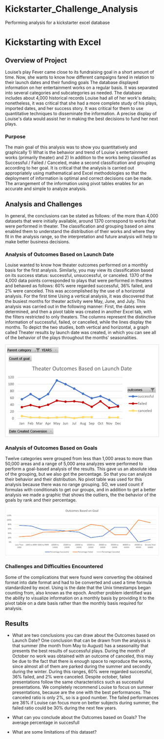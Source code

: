 # Kickstarter_Challenge_Analysis
Performing analysis for a kickstarter excel database
# Kickstarting with Excel

## Overview of Project
Louise’s play Fever came close to its fundraising goal in a short amount of time. Now, she wants to know how different campaigns fared in relation to their launch dates and their funding goals
The database displayed information on her entertainment works on a regular basis. It was separated into several categories and subcategories as needed. The database includes about 4,000 historical records
Louise had all of her work's details; nonetheless, it was critical that she had a more complete study of his plays, imported dates, and her success story. It was critical for them to use quantitative techniques to disseminate the information. A precise display of Louise's data would assist her in making the best decisions to fund her next plays.

### Purpose

The main goal of this analysis was to show you quantitatively and graphically 1) What is the behavior and trend of Louise´s entertainment works (primarily theater) and 
2) In addition to the works being classified as Successful / Failed / Canceled, make a second classification and grouping according to her goal.
It is critical that the analysis is carried out appropriately using mathematical and Excel methodologies so that the deployment of information is optimal and correct decisions can be made. The arrangement of the information using pivot tables enables for an accurate and simple to analyze analysis.

## Analysis and Challenges

In general, the conclusions can be stated as follows: of the more than 4,000 datasets that were initially available, around 1370 correspond to works that were performed in theater. The classification and grouping based on aims enabled them to understand the distribution of their works and where they fit in the analysis range, so the interpretation and future analysis will help to make better business decisions.

### Analysis of Outcomes Based on Launch Date

Louise wanted to know how theater outcomes performed on a monthly basis for the first analysis. Similarly, you may view its classification based on its success status: successful, unsuccessful, or canceled. 1370 of the 4,000 data points corresponded to plays that were performed in theaters and behaved as follows: 60% were regarded successful, 36% failed, and 2% were canceled. This was accomplished by the use of a horizontal analysis. For the first time Using a vertical analysis, it was discovered that the busiest months for theater activity were May, June, and July. This analysis was carried out in the following manner: First, the dates were determined, and then a pivot table was created in another Excel tab, with the filters restricted to only theaters. The columns represent the distinctive information of successful, failed, or cancelled, while the lines display the months.
To depict the two studies, both vertical and horizontal, a graph called Theater results by launch date was created, in which you can see all of the behavior of the plays throughout the months' seasonalities.

![Image](Theater_Outcomes_vs_Launch.png?raw=true)

### Analysis of Outcomes Based on Goals

Twelve categories were grouped  from  less than 1,000 areas to more than 50,000 areas and a range of 5,000 area analyzes were performed to perform a goal-based analysis  of the results. This gave us an absolute idea of the grouping, but we also got the percentage. So that you can analyze their behavior and their distribution. No pivot table was used for this analysis because there was no range grouping. SO, we used count if formulas with conditionals to get our groups, and in addition to get a better analysis we made a graphic that shows the outliers, the the behavior of the goals by rank and their percentage.


![Image](Outcomes_vs_Goals.png?raw=true)

### Challenges and Difficulties Encountered

Some of the complications that were found were converting the obtained format into date format and had to be converted and used a time formula standardized by excel. Using is the date that the Unix timestamps began counting from, also known as the epoch. Another problem identified was the ability to visualize information on a monthly basis by providing it  to  the pivot table on a date basis rather than the  monthly basis required for analysis.

## Results

- What are two conclusions you can draw about the Outcomes based on Launch Date?
One conclusion that can be drawn from the analysis is that  summer (the month from May to August) has a seasonality that presents the best results of successful plays.
During the month of October no work was obtained with an outcome of canceled, this may be due to the fact that there is enough space to reproduce the works, since almost all of them are parked during the summer and secondly during the winter.
During this ranges, 60% were regarded successful, 36% failed, and 2% were canceled.
Despite october, failed presentations follow the same characteristics such as successful presentations.
We completely recommend Louise to focus on summer presentations, because are the one with the best performances. The canceled ratio is only 2%, so is a good number. The failed performances are 36% if Louise can focus more on better subjects during summer, the failed ratio could be 30% during the next few years.

- What can you conclude about the Outcomes based on Goals?
The average percentage in succesfull 

- What are some limitations of this dataset?
